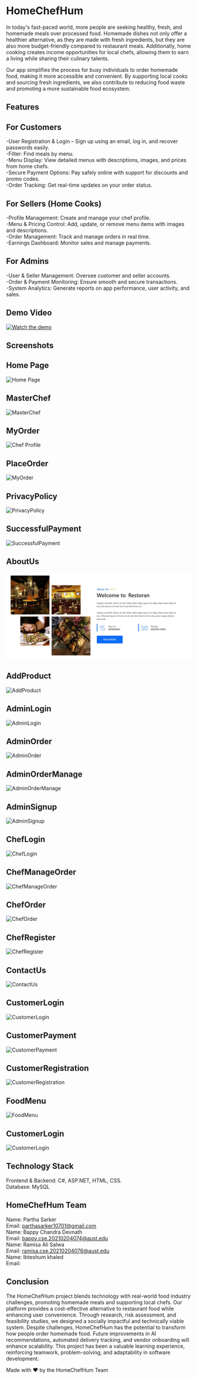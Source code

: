# HomeChefHum
 
In today's fast-paced world, more people are seeking healthy, fresh, and homemade meals over processed food. Homemade dishes not only offer a healthier alternative, as they are made with fresh ingredients, but they are also more budget-friendly compared to restaurant meals. Additionally, home cooking creates income opportunities for local chefs, allowing them to earn a living while sharing their culinary talents.  

Our app simplifies the process for busy individuals to order homemade food, making it more accessible and convenient. By supporting local cooks and sourcing fresh ingredients, we also contribute to reducing food waste and promoting a more sustainable food ecosystem.


## Features

## For Customers <br>
-User Registration & Login – Sign up using an email, log in, and recover passwords easily.<br>
-Filter: Find meals by menu.<br>
-Menu Display: View detailed menus with descriptions, images, and prices from home chefs.<br>
-Secure Payment Options: Pay safely online with support for discounts and promo codes.<br>
-Order Tracking: Get real-time updates on your order status.<br>

## For Sellers (Home Cooks)<br>
-Profile Management: Create and manage your chef profile.<br>
-Menu & Pricing Control: Add, update, or remove menu items with images and descriptions.<br>
-Order Management: Track and manage orders in real time.<br>
-Earnings Dashboard: Monitor sales and manage payments.<br>

## For Admins <br>
-User & Seller Management: Oversee customer and seller accounts.<br>
-Order & Payment Monitoring: Ensure smooth and secure transactions.<br>
-System Analytics: Generate reports on app performance, user activity, and sales.


## Demo Video

[![Watch the demo](https://img.youtube.com/vi/pobXArBMMbs/0.jpg)](https://www.youtube.com/watch?v=pobXArBMMbs)


## Screenshots

## Home Page  
![Home Page]([https://via.placeholder.com/800x400.png?text=Home+Page](https://github.com/ParthaSarker03/Home_Chef_Hubs/blob/b5928d50a28257f5a1344b8ad8bcba15a2fea388/ProjectPic/sd_isd_pic/Homepage.jpg))  

## MasterChef  
![MasterChef]([https://via.placeholder.com/800x400.png?text=Order+Page](https://github.com/ParthaSarker03/Home_Chef_Hubs/blob/b5928d50a28257f5a1344b8ad8bcba15a2fea388/ProjectPic/sd_isd_pic/MasterChef.jpg))  

## MyOrder  
![Chef Profile]([https://via.placeholder.com/800x400.png?text=Chef+Profile](https://github.com/ParthaSarker03/Home_Chef_Hubs/blob/b5928d50a28257f5a1344b8ad8bcba15a2fea388/ProjectPic/sd_isd_pic/MyOrder.jpg))  

## PlaceOrder  
![MyOrder]([https://via.placeholder.com/800x400.png?text=Home+Page](https://github.com/ParthaSarker03/Home_Chef_Hubs/blob/b5928d50a28257f5a1344b8ad8bcba15a2fea388/ProjectPic/sd_isd_pic/PlaceOrder.jpg))  

## PrivacyPolicy  
![PrivacyPolicy]([https://via.placeholder.com/800x400.png?text=Order+Page](https://github.com/ParthaSarker03/Home_Chef_Hubs/blob/b5928d50a28257f5a1344b8ad8bcba15a2fea388/ProjectPic/sd_isd_pic/PrivacyPolicy.jpg))  

## SuccessfulPayment  
![SuccessfulPayment]([https://via.placeholder.com/800x400.png?text=Chef+Profile](https://github.com/ParthaSarker03/Home_Chef_Hubs/blob/b5928d50a28257f5a1344b8ad8bcba15a2fea388/ProjectPic/sd_isd_pic/SuccessfulPayment.jpg)) 

## AboutUs  
![AboutUs](https://github.com/ParthaSarker03/Home_Chef_Hubs/blob/204125865f60df540183207f078bcb133f6ae162/ProjectPic/sd_isd_pic/AboutUs.jpg)  

## AddProduct  
![AddProduct]([https://via.placeholder.com/800x400.png?text=Order+Page](https://github.com/ParthaSarker03/Home_Chef_Hubs/blob/b5928d50a28257f5a1344b8ad8bcba15a2fea388/ProjectPic/sd_isd_pic/AddProduct.jpg))  

## AdminLogin  
![AdminLogin]([https://via.placeholder.com/800x400.png?text=Chef+Profile](https://github.com/ParthaSarker03/Home_Chef_Hubs/blob/b5928d50a28257f5a1344b8ad8bcba15a2fea388/ProjectPic/sd_isd_pic/AdminLogin.jpg)) 

## AdminOrder  
![AdminOrder]([https://via.placeholder.com/800x400.png?text=Home+Page](https://github.com/ParthaSarker03/Home_Chef_Hubs/blob/b5928d50a28257f5a1344b8ad8bcba15a2fea388/ProjectPic/sd_isd_pic/AdminOrder.jpg))  

## AdminOrderManage  
![AdminOrderManage]([https://via.placeholder.com/800x400.png?text=Order+Page](https://github.com/ParthaSarker03/Home_Chef_Hubs/blob/b5928d50a28257f5a1344b8ad8bcba15a2fea388/ProjectPic/sd_isd_pic/AdminOrderManage.jpg))  

## AdminSignup  
![AdminSignup]([https://via.placeholder.com/800x400.png?text=Chef+Profile](https://github.com/ParthaSarker03/Home_Chef_Hubs/blob/b5928d50a28257f5a1344b8ad8bcba15a2fea388/ProjectPic/sd_isd_pic/AdminSignup.jpg))  

## ChefLogin  
![ChefLogin]([https://via.placeholder.com/800x400.png?text=Home+Page](https://github.com/ParthaSarker03/Home_Chef_Hubs/blob/b5928d50a28257f5a1344b8ad8bcba15a2fea388/ProjectPic/sd_isd_pic/ChefLogin.jpg))  

## ChefManageOrder  
![ChefManageOrder]([https://via.placeholder.com/800x400.png?text=Order+Page](https://github.com/ParthaSarker03/Home_Chef_Hubs/blob/b5928d50a28257f5a1344b8ad8bcba15a2fea388/ProjectPic/sd_isd_pic/ChefManageOrder.jpg))  

## ChefOrder  
![ChefOrder]([https://via.placeholder.com/800x400.png?text=Chef+Profile](https://github.com/ParthaSarker03/Home_Chef_Hubs/blob/b5928d50a28257f5a1344b8ad8bcba15a2fea388/ProjectPic/sd_isd_pic/ChefManageOrder.jpg)) 

## ChefRegister  
![ChefRegister]([https://via.placeholder.com/800x400.png?text=Home+Page](https://github.com/ParthaSarker03/Home_Chef_Hubs/blob/b5928d50a28257f5a1344b8ad8bcba15a2fea388/ProjectPic/sd_isd_pic/ChefRegister.jpg))  

## ContactUs  
![ContactUs]([https://via.placeholder.com/800x400.png?text=Order+Page](https://github.com/ParthaSarker03/Home_Chef_Hubs/blob/b5928d50a28257f5a1344b8ad8bcba15a2fea388/ProjectPic/sd_isd_pic/ContactUs.jpg))  

## CustomerLogin  
![CustomerLogin]([https://via.placeholder.com/800x400.png?text=Chef+Profile](https://github.com/ParthaSarker03/Home_Chef_Hubs/blob/b5928d50a28257f5a1344b8ad8bcba15a2fea388/ProjectPic/sd_isd_pic/CustomerLogin.jpg))

## CustomerPayment  
![CustomerPayment]([https://via.placeholder.com/800x400.png?text=Chef+Profile](https://github.com/ParthaSarker03/Home_Chef_Hubs/blob/b5928d50a28257f5a1344b8ad8bcba15a2fea388/ProjectPic/sd_isd_pic/CustomerPayment.jpg)) 

## CustomerRegistration  
![CustomerRegistration]([https://via.placeholder.com/800x400.png?text=Home+Page](https://github.com/ParthaSarker03/Home_Chef_Hubs/blob/b5928d50a28257f5a1344b8ad8bcba15a2fea388/ProjectPic/sd_isd_pic/CustomerRegistration.jpg))  

## FoodMenu  
![FoodMenu]([https://via.placeholder.com/800x400.png?text=Order+Page](https://github.com/ParthaSarker03/Home_Chef_Hubs/blob/b5928d50a28257f5a1344b8ad8bcba15a2fea388/ProjectPic/sd_isd_pic/FoodMenu.jpg))  

## CustomerLogin  
![CustomerLogin]([https://via.placeholder.com/800x400.png?text=Chef+Profile](https://github.com/ParthaSarker03/Home_Chef_Hubs/blob/b5928d50a28257f5a1344b8ad8bcba15a2fea388/ProjectPic/sd_isd_pic/CustomerLogin.jpg))

## Technology Stack

Frontend & Backend: C#, ASP.NET, HTML, CSS. <br>
Database: MySQL


## HomeChefHum Team

Name: Partha Sarker<br>
Email: parthasarker10701@gmail.com<br>
Name: Bappy Chandra Devnath<br>
Email: bappy.cse.20210204074@aust.edu<br>
Name: Ramisa Ali Salwa<br>
Email: ramisa.cse.20210204076@aust.edu<br>
Name: Ibteshum khaled<br>
Email: 


## Conclusion

The HomeChefHum project blends technology with real-world food industry challenges, promoting homemade meals and supporting local chefs. Our platform provides a cost-effective alternative to restaurant food while enhancing user convenience. Through research, risk assessment, and feasibility studies, we designed a socially impactful and technically viable system. Despite challenges, HomeChefHum has the potential to transform how people order homemade food. Future improvements in AI recommendations, automated delivery tracking, and vendor onboarding will enhance scalability. This project has been a valuable learning experience, reinforcing teamwork, problem-solving, and adaptability in software development.

Made with ❤️ by the HomeChefHum Team
